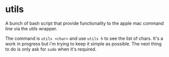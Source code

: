 # utils
A bunch of bash script that provide functionality to the apple mac command line via the utils wrapper.

The command is `utils <char>` and use `utils h` to see the list of chars. It's a work in progress but i'm trying to keep it simple as possible.
The next thing to do is only ask for `sudo` when it's required.
